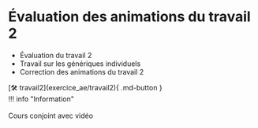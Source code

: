 # Évaluation des animations du travail 2     
<ul>
<li>Évaluation du travail 2</li>
<li>Travail sur les génériques individuels</li>
<li>Correction des animations du travail 2</li>
</ul>   
[🛠️ travail2](exercice_ae/travail2){ .md-button }   <br>   
!!! info "Information"<br><br>       Cours conjoint avec vidéo<br>
